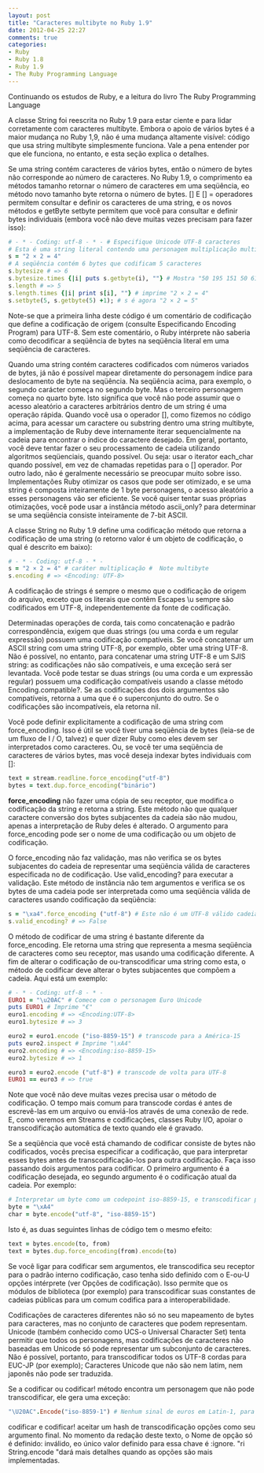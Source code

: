 ```yaml
---
layout: post
title: "Caracteres multibyte no Ruby 1.9"
date: 2012-04-25 22:27
comments: true
categories: 
- Ruby
- Ruby 1.8
- Ruby 1.9
- The Ruby Programming Language
---
```

<p>Continuando os estudos de Ruby, e a leitura do livro The Ruby Programming Language</p>

<p>A classe String foi reescrita no Ruby 1.9 para estar ciente e para
lidar corretamente com caracteres multibyte. Embora o apoio de vários bytes é
a maior mudança no Ruby 1,9, não é uma mudança altamente visível:
código que usa string multibyte simplesmente funciona. Vale a pena
entender por que ele funciona, no entanto, e esta seção explica o
detalhes.</p>
<!-- more -->

<p>Se uma string contém caracteres de vários bytes, então o número de
bytes não corresponde ao número de caracteres. No Ruby 1.9,
o comprimento ea
métodos tamanho retornar o número de
caracteres em uma seqüência, eo método novo tamanho byte
retorna o número de bytes. [] E [] = operadores permitem consultar e definir
os caracteres de uma string, e os novos métodos e getByte setbyte permitem que você
para consultar e definir bytes individuais (embora você não deve muitas vezes precisam
para fazer isso):</p>

``` ruby Encode
# - * - Coding: utf-8 - * - # Especifique Unicode UTF-8 caracteres
# Esta é uma string literal contendo uma personagem multiplicação multibyte
s = "2 × 2 = 4"
# A seqüência contém 6 bytes que codificam 5 caracteres
s.bytesize # => 6
s.bytesize.times {|i| puts s.getbyte(i), ""} # Mostra "50 195 151 50 61 52"
s.length # => 5
s.length.times {|i| print s[i], ""} # imprime "2 × 2 = 4"
s.setbyte(5, s.getbyte(5) +1); # s é agora "2 × 2 = 5"
```

<p>Note-se que a primeira linha deste código é um comentário de codificação que define a codificação de origem (consulte Especificando Encoding Program) para UTF-8. Sem este comentário, o Ruby intérprete não saberia como decodificar a seqüência de bytes
na seqüência literal em uma seqüência de caracteres.</p>

<p>Quando uma string contém caracteres codificados com números variados
de bytes, já não é possível mapear diretamente do personagem
índice para deslocamento de byte na seqüência. Na seqüência acima, para
exemplo, o segundo carácter começa no segundo byte. Mas o
terceiro personagem começa no quarto byte. Isto significa que você
não pode assumir que o acesso aleatório a caracteres arbitrários dentro de um
string é uma operação rápida. Quando você usa o operador [], como
fizemos no código acima, para acessar um caractere ou substring dentro
uma string multibyte, a implementação de Ruby deve internamente iterar
sequencialmente na cadeia para encontrar o índice do caractere desejado.
Em geral, portanto, você deve tentar fazer o seu processamento de cadeia
utilizando algoritmos seqüenciais, quando possível. Ou seja: usar o iterator each_char quando possível, em vez
de chamadas repetidas para o []
operador. Por outro lado, não é geralmente necessário se preocupar
muito sobre isso. Implementações Ruby otimizar os casos que
pode ser otimizado, e se uma string é composta inteiramente de 1 byte
personagens, o acesso aleatório a esses personagens vão ser eficiente. Se
você quiser tentar suas próprias otimizações, você pode usar a instância
método ascii_only? para determinar
se uma seqüência consiste inteiramente de 7-bit ASCII.</p>

<p>A classe String no Ruby 1.9
define uma codificação
método que retorna a codificação de uma string (o retorno
valor é um objeto de codificação,
o qual é descrito em baixo):</p>

``` ruby 
# - * - Coding: utf-8 - * -
s = "2 × 2 = 4" # caráter multiplicação #  Note multibyte
s.encoding # => <Encoding: UTF-8>
```

<p>A codificação de strings é sempre o mesmo que o
codificação de origem do arquivo, exceto que os literais que contêm
Escapes \u sempre são codificados em
UTF-8, independentemente da fonte de codificação.</p>


<p>Determinadas operações de corda, tais como concatenação e padrão
correspondência, exigem que duas strings (ou uma corda e um regular
expressão) possuem uma codificação compatíveis. Se você concatenar um ASCII
string com uma string UTF-8, por exemplo, obter uma string UTF-8.
Não é possível, no entanto, para concatenar uma string UTF-8 e um
SJIS string: as codificações não são compatíveis, e uma exceção será
ser levantada. Você pode testar se duas strings (ou uma corda e um
expressão regular) possuem uma codificação compatíveis usando a classe
método Encoding.compatible?.
Se as codificações dos dois argumentos são compatíveis,
retorna a uma que é o superconjunto do outro. Se o
codificações são incompatíveis, ela retorna nil.</p>

<p>Você pode definir explicitamente a codificação de uma string com force_encoding. Isso é útil se você tiver
uma seqüência de bytes (leia-se de um fluxo de I / O, talvez) e quer
dizer Ruby como eles devem ser interpretados como caracteres. Ou, se você
ter uma seqüência de caracteres de vários bytes, mas você deseja indexar
bytes individuais com []:</p>

``` ruby
text = stream.readline.force_encoding("utf-8")
bytes = text.dup.force_encoding("binário")
```

<p>
<b>force_encoding</b>
não fazer uma cópia de seu receptor, que modifica o
codificação da string e retorna a string. Este método não
que qualquer caractere conversão dos bytes subjacentes da cadeia são
não mudou, apenas a interpretação de Ruby deles é alterado. O
argumento para force_encoding pode ser
o nome de uma codificação ou um objeto de codificação.
</p>

<p>O force_encoding não faz validação, mas não verifica se os bytes subjacentes do
cadeia de representar uma seqüência válida de caracteres especificada no
de codificação. Use valid_encoding? para
executar a validação. Este método de instância não tem argumentos e verifica se
os bytes de uma cadeia pode ser interpretada como uma seqüência válida de
caracteres usando codificação da seqüência:</p>

``` ruby
s = "\xa4".force_encoding ("utf-8") # Este não é um UTF-8 válido cadeia
s.valid_encoding? # => False
```

<p>O método de codificar de uma string é bastante
diferente da force_encoding. Ele retorna uma string que representa a mesma seqüência de caracteres como
seu receptor, mas usando uma codificação diferente. A fim de alterar o
codificação de ou-transcodificar uma string como esta,
o método de codificar deve alterar o
bytes subjacentes que compõem a cadeia. Aqui está um exemplo:
</p>

``` ruby
# - * - Coding: utf-8 - * -
EURO1 = "\u20AC" # Comece com o personagem Euro Unicode
puts EURO1 # Imprime "€"
euro1.encoding # => <Encoding:UTF-8>
euro1.bytesize # => 3

euro2 = euro1.encode ("iso-8859-15") # transcode para a América-15
puts euro2.inspect # Imprime "\xA4"
euro2.encoding # => <Encoding:iso-8859-15>
euro2.bytesize # => 1

euro3 = euro2.encode ("utf-8") # transcode de volta para UTF-8
EURO1 == euro3 # => true
```

<p>Note que você não deve muitas vezes precisa usar o método de codificação. O tempo mais comum para
transcode cordas é antes de escrevê-las em um arquivo ou enviá-los
através de uma conexão de rede. E, como veremos em Streams e codificações, classes Ruby I/O, apoiar o
transcodificação automática de texto quando ele é gravado.</p>

<p>Se a seqüência que você está chamando de codificar consiste de bytes não codificados, vocês
precisa especificar a codificação, que para interpretar esses bytes
antes de transcodificação-los para outra codificação. Faça isso passando dois
argumentos para codificar. O primeiro
argumento é a codificação desejada, eo segundo argumento é o
codificação atual da cadeia. Por exemplo:</p>

``` ruby
# Interpretar um byte como um codepoint iso-8859-15, e transcodificar para UTF-8
byte = "\xA4"
char = byte.encode("utf-8", "iso-8859-15")
```

<p>Isto é, as duas seguintes linhas de código tem o mesmo efeito:</p>

``` ruby
text = bytes.encode(to, from)
text = bytes.dup.force_encoding(from).encode(to)
```

<p>Se você ligar para codificar sem
argumentos, ele transcodifica seu receptor para o padrão interno
codificação, caso tenha sido definido com o E-ou-U opções intérprete (ver Opções de codificação). Isso permite que os módulos de biblioteca (por
exemplo) para transcodificar suas constantes de cadeias públicas para um comum
codifica para a interoperabilidade.</p>

<p>Codificações de caracteres diferentes não só no seu mapeamento de
bytes para caracteres, mas no conjunto de caracteres que podem
representam. Unicode (também conhecido como UCS-o Universal Character Set) tenta
permitir que todos os personagens, mas codificações de caracteres não baseadas em Unicode
só pode representar um subconjunto de caracteres. Não é possível,
portanto, para transcodificar todos os UTF-8 cordas para EUC-JP (por exemplo);
Caracteres Unicode que não são nem latim, nem japonês não pode ser
traduzida.</p>

<p>Se a codificar ou codificar! método encontra um personagem que não pode transcodificar, ele gera uma exceção:</p>

``` ruby
"\U20AC".Encode("iso-8859-1") # Nenhum sinal de euros em Latin-1, para levantar exceção
```

<p>codificar e codificar! aceitar um hash de transcodificação
opções como seu argumento final. No momento da redação deste texto, o
Nome de opção só é definido: inválido, eo único valor definido para
essa chave é :ignore. "ri
String.encode "dará mais detalhes quando as opções são mais
implementadas.
</p>